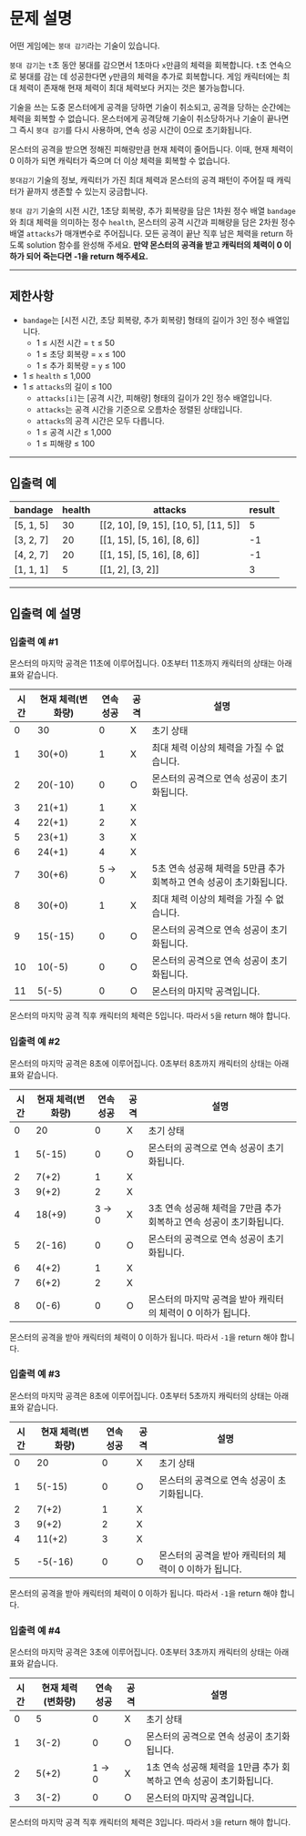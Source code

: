 # 문제 설명

어떤 게임에는 `붕대 감기`라는 기술이 있습니다.

`붕대 감기`는 `t`초 동안 붕대를 감으면서 1초마다 `x`만큼의 체력을 회복합니다. `t`초 연속으로 붕대를 감는 데 성공한다면 `y`만큼의 체력을 추가로 회복합니다. 게임 캐릭터에는 최대 체력이 존재해 현재 체력이 최대 체력보다 커지는 것은 불가능합니다.

기술을 쓰는 도중 몬스터에게 공격을 당하면 기술이 취소되고, 공격을 당하는 순간에는 체력을 회복할 수 없습니다. 몬스터에게 공격당해 기술이 취소당하거나 기술이 끝나면 그 즉시 `붕대 감기`를 다시 사용하며, 연속 성공 시간이 0으로 초기화됩니다.

몬스터의 공격을 받으면 정해진 피해량만큼 현재 체력이 줄어듭니다. 이때, 현재 체력이 0 이하가 되면 캐릭터가 죽으며 더 이상 체력을 회복할 수 없습니다.

`붕대감기` 기술의 정보, 캐릭터가 가진 최대 체력과 몬스터의 공격 패턴이 주어질 때 캐릭터가 끝까지 생존할 수 있는지 궁금합니다.

`붕대 감기` 기술의 시전 시간, 1초당 회복량, 추가 회복량을 담은 1차원 정수 배열 `bandage`와 최대 체력을 의미하는 정수 `health`, 몬스터의 공격 시간과 피해량을 담은 2차원 정수 배열 `attacks`가 매개변수로 주어집니다. 모든 공격이 끝난 직후 남은 체력을 return 하도록 solution 함수를 완성해 주세요. **만약 몬스터의 공격을 받고 캐릭터의 체력이 0 이하가 되어 죽는다면 -1을 return 해주세요.**

---

## 제한사항

- `bandage`는 [시전 시간, 초당 회복량, 추가 회복량] 형태의 길이가 3인 정수 배열입니다.
  - 1 ≤ 시전 시간 = `t` ≤ 50
  - 1 ≤ 초당 회복량 = `x` ≤ 100
  - 1 ≤ 추가 회복량 = `y` ≤ 100
- 1 ≤ `health` ≤ 1,000
- 1 ≤ `attacks`의 길이 ≤ 100
  - `attacks[i]`는 [공격 시간, 피해량] 형태의 길이가 2인 정수 배열입니다.
  - `attacks`는 공격 시간을 기준으로 오름차순 정렬된 상태입니다.
  - `attacks`의 공격 시간은 모두 다릅니다.
  - 1 ≤ 공격 시간 ≤ 1,000
  - 1 ≤ 피해량 ≤ 100

---

## 입출력 예

| bandage       | health | attacks                              | result |
|---------------|--------|--------------------------------------|--------|
| [5, 1, 5]     | 30     | [[2, 10], [9, 15], [10, 5], [11, 5]] | 5      |
| [3, 2, 7]     | 20     | [[1, 15], [5, 16], [8, 6]]           | -1     |
| [4, 2, 7]     | 20     | [[1, 15], [5, 16], [8, 6]]           | -1     |
| [1, 1, 1]     | 5      | [[1, 2], [3, 2]]                     | 3      |

---

## 입출력 예 설명

### 입출력 예 #1

몬스터의 마지막 공격은 11초에 이루어집니다. 0초부터 11초까지 캐릭터의 상태는 아래 표와 같습니다.

| 시간 | 현재 체력(변화량) | 연속 성공 | 공격 | 설명 |
|------|--------------------|------------|------|------|
| 0    | 30                 | 0          | X    | 초기 상태 |
| 1    | 30(+0)             | 1          | X    | 최대 체력 이상의 체력을 가질 수 없습니다. |
| 2    | 20(-10)            | 0          | O    | 몬스터의 공격으로 연속 성공이 초기화됩니다. |
| 3    | 21(+1)             | 1          | X    | |
| 4    | 22(+1)             | 2          | X    | |
| 5    | 23(+1)             | 3          | X    | |
| 6    | 24(+1)             | 4          | X    | |
| 7    | 30(+6)             | 5 → 0      | X    | 5초 연속 성공해 체력을 5만큼 추가 회복하고 연속 성공이 초기화됩니다. |
| 8    | 30(+0)             | 1          | X    | 최대 체력 이상의 체력을 가질 수 없습니다. |
| 9    | 15(-15)            | 0          | O    | 몬스터의 공격으로 연속 성공이 초기화됩니다. |
| 10   | 10(-5)             | 0          | O    | 몬스터의 공격으로 연속 성공이 초기화됩니다. |
| 11   | 5(-5)              | 0          | O    | 몬스터의 마지막 공격입니다. |

몬스터의 마지막 공격 직후 캐릭터의 체력은 5입니다. 따라서 `5`을 return 해야 합니다.

### 입출력 예 #2

몬스터의 마지막 공격은 8초에 이루어집니다. 0초부터 8초까지 캐릭터의 상태는 아래 표와 같습니다.

| 시간 | 현재 체력(변화량) | 연속 성공 | 공격 | 설명 |
|------|--------------------|------------|------|------|
| 0    | 20                 | 0          | X    | 초기 상태 |
| 1    | 5(-15)             | 0          | O    | 몬스터의 공격으로 연속 성공이 초기화됩니다. |
| 2    | 7(+2)              | 1          | X    | |
| 3    | 9(+2)              | 2          | X    | |
| 4    | 18(+9)             | 3 → 0      | X    | 3초 연속 성공해 체력을 7만큼 추가 회복하고 연속 성공이 초기화됩니다. |
| 5    | 2(-16)             | 0          | O    | 몬스터의 공격으로 연속 성공이 초기화됩니다. |
| 6    | 4(+2)              | 1          | X    | |
| 7    | 6(+2)              | 2          | X    | |
| 8    | 0(-6)              | 0          | O    | 몬스터의 마지막 공격을 받아 캐릭터의 체력이 0 이하가 됩니다. |

몬스터의 공격을 받아 캐릭터의 체력이 0 이하가 됩니다. 따라서 `-1`을 return 해야 합니다.

### 입출력 예 #3

몬스터의 마지막 공격은 8초에 이루어집니다. 0초부터 5초까지 캐릭터의 상태는 아래 표와 같습니다.

| 시간 | 현재 체력(변화량) | 연속 성공 | 공격 | 설명 |
|------|--------------------|------------|------|------|
| 0    | 20                 | 0          | X    | 초기 상태 |
| 1    | 5(-15)             | 0          | O    | 몬스터의 공격으로 연속 성공이 초기화됩니다. |
| 2    | 7(+2)              | 1          | X    | |
| 3    | 9(+2)              | 2          | X    | |
| 4    | 11(+2)             | 3          | X    | |
| 5    | -5(-16)            | 0          | O    | 몬스터의 공격을 받아 캐릭터의 체력이 0 이하가 됩니다. |

몬스터의 공격을 받아 캐릭터의 체력이 0 이하가 됩니다. 따라서 `-1`을 return 해야 합니다.

### 입출력 예 #4

몬스터의 마지막 공격은 3초에 이루어집니다. 0초부터 3초까지 캐릭터의 상태는 아래 표와 같습니다.

| 시간 | 현재 체력(변화량) | 연속 성공 | 공격 | 설명 |
|------|--------------------|------------|------|------|
| 0    | 5                  | 0          | X    | 초기 상태 |
| 1    | 3(-2)              | 0          | O    | 몬스터의 공격으로 연속 성공이 초기화됩니다. |
| 2    | 5(+2)              | 1 → 0      | X    | 1초 연속 성공해 체력을 1만큼 추가 회복하고 연속 성공이 초기화됩니다. |
| 3    | 3(-2)              | 0          | O    | 몬스터의 마지막 공격입니다. |

몬스터의 마지막 공격 직후 캐릭터의 체력은 3입니다. 따라서 `3`을 return 해야 합니다.